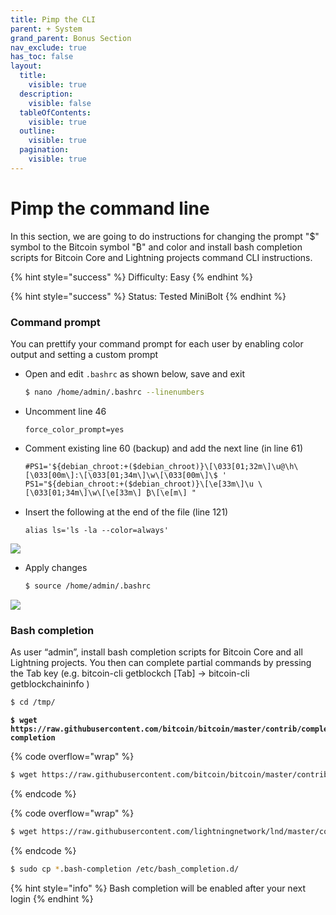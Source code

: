 ```yaml
---
title: Pimp the CLI
parent: + System
grand_parent: Bonus Section
nav_exclude: true
has_toc: false
layout:
  title:
    visible: true
  description:
    visible: false
  tableOfContents:
    visible: true
  outline:
    visible: true
  pagination:
    visible: true
---
```


# Pimp the command line

In this section, we are going to do instructions for changing the prompt "$" symbol to the Bitcoin symbol "₿" and color and install bash completion scripts for Bitcoin Core and Lightning projects command CLI instructions.

{% hint style="success" %}
Difficulty: Easy
{% endhint %}

{% hint style="success" %}
Status: Tested MiniBolt
{% endhint %}

### Command prompt

You can prettify your command prompt for each user by enabling color output and setting a custom prompt

*   Open and edit `.bashrc` as shown below, save and exit

    ```sh
    $ nano /home/admin/.bashrc --linenumbers
    ```
*   Uncomment line 46

    ```
    force_color_prompt=yes
    ```
*   Comment existing line 60 (backup) and add the next line (in line 61)

    ```
    #PS1='${debian_chroot:+($debian_chroot)}\[\033[01;32m\]\u@\h\[\033[00m\]:\[\033[01;34m\]\w\[\033[00m\]\$ '
    PS1="${debian_chroot:+($debian_chroot)}\[\e[33m\]\u \[\033[01;34m\]\w\[\e[33m\] ₿\[\e[m\] "
    ```
*   Insert the following at the end of the file (line 121)

    ```
    alias ls='ls -la --color=always'
    ```

![](../../images/60\_pimp\_prompt\_update.png)

*   Apply changes

    ```sh
    $ source /home/admin/.bashrc
    ```

![](../../images/60\_pimp\_prompt\_result.png)

### Bash completion

As user “admin”, install bash completion scripts for Bitcoin Core and all Lightning projects. You then can complete partial commands by pressing the Tab key (e.g. bitcoin-cli getblockch \[Tab] → bitcoin-cli getblockchaininfo )

```bash
$ cd /tmp/
```

<pre class="language-bash" data-overflow="wrap"><code class="lang-bash"><strong>$ wget https://raw.githubusercontent.com/bitcoin/bitcoin/master/contrib/completions/bash/bitcoind.bash-completion
</strong></code></pre>

{% code overflow="wrap" %}
```bash
$ wget https://raw.githubusercontent.com/bitcoin/bitcoin/master/contrib/completions/bash/bitcoin-cli.bash-completion
```
{% endcode %}

{% code overflow="wrap" %}
```bash
$ wget https://raw.githubusercontent.com/lightningnetwork/lnd/master/contrib/lncli.bash-completion
```
{% endcode %}

```bash
$ sudo cp *.bash-completion /etc/bash_completion.d/
```

{% hint style="info" %}
Bash completion will be enabled after your next login
{% endhint %}
